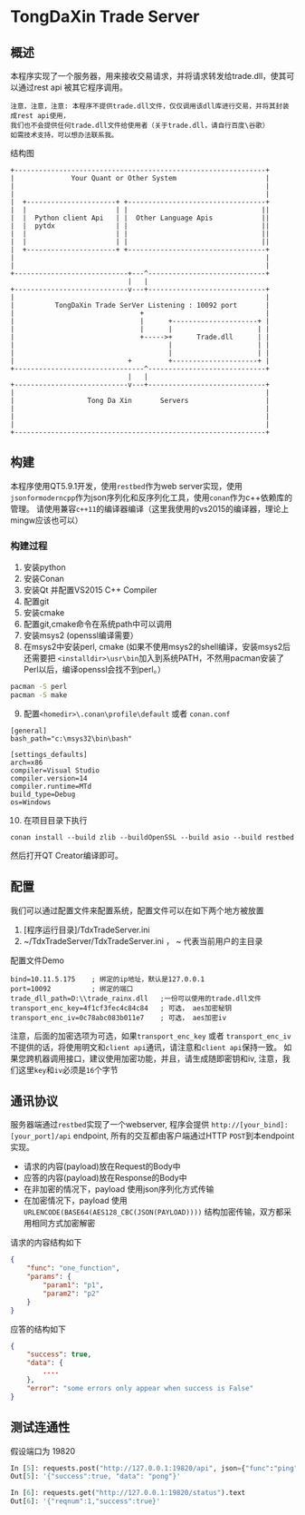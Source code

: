 # TongDaXin Trade Server

## 概述

本程序实现了一个服务器，用来接收交易请求，并将请求转发给trade.dll，使其可以通过rest api 被其它程序调用。

```
注意，注意，注意: 本程序不提供trade.dll文件，仅仅调用该dll库进行交易，并将其封装成rest api使用，
我们也不会提供任何trade.dll文件给使用者（关于trade.dll，请自行百度\谷歌）
如需技术支持，可以想办法联系我。
```

结构图

```
+--------------------------------------------------------------+
|              Your Quant or Other System                      |
|                                                              |
|                                                              |
|  +----------------------+ +----------------------------------+
|  |                      | |                                 ||
|  |  Python client Api   | |  Other Language Apis            ||
|  |  pytdx               | |                                 ||
|  |                      | |                                 ||
|  |                      | |                                 ||
|  +----------------------+ +----------------------------------+
|                                                              |
|                                                              |
+----------------------------+---^-----------------------------+
                             |   |
+----------------------------v---+-----------------------------+
|                                                              |
|          TongDaXin Trade SerVer Listening : 10092 port       |
|                               +                              |
|                               |      +---------------------+ |
|                               |      |                     | |
|                               +----->+      Trade.dll      | |
|                                      |                     | |
|                                      |                     | |
|                            +         +---------------------+ |
+--------------------------------^-----------------------------+
                             |   |
+----------------------------v---+-----------------------------+
|                                                              |
|                  Tong Da Xin       Servers                   |
|                                                              |
|                                                              |
|                                                              |
+--------------------------------------------------------------+
```

## 构建

本程序使用QT5.9.1开发，使用`restbed`作为web server实现，使用`jsonformoderncpp`作为json序列化和反序列化工具，使用`conan`作为c++依赖库的管理。 请使用兼容`c++11`的编译器编译（这里我使用的vs2015的编译器，理论上mingw应该也可以）

### 构建过程

1. 安装python
2. 安装Conan
3. 安装Qt 并配置VS2015 C++ Compiler
4. 配置git
5. 安装cmake
6. 配置git,cmake命令在系统path中可以调用
7. 安装msys2 (openssl编译需要）
8. 在msys2中安装perl, cmake (如果不使用msys2的shell编译，安装msys2后还需要把 `<installdir>\usr\bin`加入到系统PATH，不然用pacman安装了Perl以后，编译openssl会找不到perl。）

  ```bash
  pacman -S perl
  pacman -S make
  ```

9. 配置`<homedir>\.conan\profile\default` 或者 `conan.conf`

  ```
  [general]
  bash_path="c:\msys32\bin\bash"

  [settings_defaults]
  arch=x86
  compiler=Visual Studio
  compiler.version=14
  compiler.runtime=MTd
  build_type=Debug
  os=Windows
  ```

10. 在项目目录下执行

  ```
  conan install --build zlib --buildOpenSSL --build asio --build restbed
  ```

然后打开QT Creator编译即可。

## 配置

我们可以通过配置文件来配置系统，配置文件可以在如下两个地方被放置

1. [程序运行目录]/TdxTradeServer.ini
2. ~/TdxTradeServer/TdxTradeServer.ini ， ~ 代表当前用户的主目录

配置文件Demo

```
bind=10.11.5.175    ; 绑定的ip地址，默认是127.0.0.1
port=10092          ; 绑定的端口
trade_dll_path=D:\\trade_rainx.dll   ;一份可以使用的trade.dll文件
transport_enc_key=4f1cf3fec4c84c84   ; 可选， aes加密秘钥
transport_enc_iv=0c78abc083b011e7    ; 可选， aes加密iv
```

注意，后面的加密选项为可选，如果`transport_enc_key` 或者 `transport_enc_iv` 不提供的话，将使用明文和`client api`通讯，请注意和`client api`保持一致。 如果您跨机器调用接口，建议使用加密功能，并且，请生成随即密钥和iv, 注意，我们这里`key`和`iv`必须是`16`个字节

## 通讯协议

服务器端通过`restbed`实现了一个webserver, 程序会提供 `http://[your_bind]:[your_port]/api` endpoint, 所有的交互都由客户端通过HTTP `POST`到本endpoint 实现。

- 请求的内容(payload)放在Request的Body中
- 应答的内容(payload)放在Response的Body中
- 在非加密的情况下，payload 使用json序列化方式传输
- 在加密情况下，payload 使用 `URLENCODE(BASE64(AES128_CBC(JSON(PAYLOAD))))` 结构加密传输，双方都采用相同方式加密解密

请求的内容结构如下

```json
{
    "func": "one_function",
    "params": {
        "param1": "p1",
        "param2": "p2"
    }
}
```

应答的结构如下

```json
{
    "success": true,
    "data": {
        ....
    },
    "error": "some errors only appear when success is False"
}
```

## 测试连通性

假设端口为 19820

```python
In [5]: requests.post("http://127.0.0.1:19820/api", json={"func":"ping"}).text
Out[5]: '{"success":true, "data": "pong"}'

In [6]: requests.get("http://127.0.0.1:19820/status").text
Out[6]: '{"reqnum":1,"success":true}'
```
